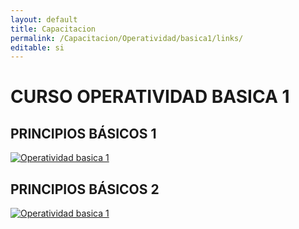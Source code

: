 ```yaml
---
layout: default
title: Capacitacion
permalink: /Capacitacion/Operatividad/basica1/links/
editable: si
---
```


# CURSO OPERATIVIDAD BASICA 1  

## PRINCIPIOS BÁSICOS 1  


[![Operatividad basica 1](https://oasiserp-my.sharepoint.com/personal/martha_velasquez_oasiscom_com/_layouts/15/guestaccess.aspx?docid=107e08b0c42d44340866dc18f82a0670f&authkey=Ae87TUB6ptoSM1zEewv0KMc)](https://www.youtube.com/watch?v=TFgIEBF_pqI) 


## PRINCIPIOS BÁSICOS 2


[![Operatividad basica 1](https://oasiserp-my.sharepoint.com/personal/martha_velasquez_oasiscom_com/_layouts/15/guestaccess.aspx?docid=1fc8a91dec4b94de49d048946512e14d3&authkey=AQobGnk1w2typAwEXFq4tMc)](https://www.youtube.com/embed/olTkOobSuQM)











